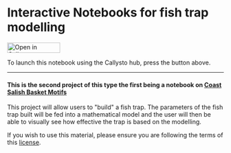 # Interactive Notebooks for fish trap modelling

<a href="http://tinyurl.com/y4yya4cg" target="_blank"><img src="https://raw.githubusercontent.com/callysto/curriculum-notebooks/master/open-in-callysto-button.svg?sanitize=true" width="123" height="24" alt="Open in Callysto"/></a>  

To launch this notebook using the Callysto hub, press the button above.
______________

#### This is the second project of this type the first being a notebook on  [Coast Salish Basket Motifs](https://github.com/cchauve/Callysto-Salish-Baskets)

This project will allow users to "build" a fish trap. The parameters of
the fish trap built will be fed into a mathematical model and the user
will then be able to visually see how effective the trap is based on the
modelling. 

If you wish to use this material, please ensure you are following the terms of this [license](https://github.com/BryceHaley/Callysto-Fish-Traps/blob/master/LICENSE.md).
